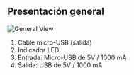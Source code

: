 ## Presentación general

![General View](http://static.energysistem.com/images/manuals/42251/55bf2e59abe87.jpg)

1. Cable micro-USB (salida)
2. Indicador LED
3. Entrada: Micro-USB de 5V / 1000 mA
4. Salida: USB de 5V / 1000 mA

